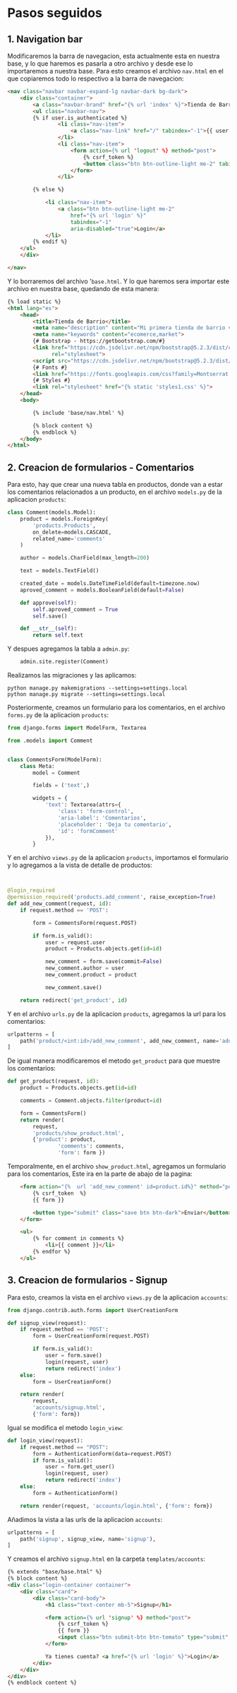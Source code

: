 # Pasos seguidos

## 1. Navigation bar

Modificaremos la barra de navegacion, esta actualmente esta en nuestra base, y lo que haremos es pasarla a otro archivo y desde ese lo importaremos a nuestra base. Para esto creamos el archivo `nav.html` en el que copiaremos todo lo respectivo a la barra de navegacion:

```html
<nav class="navbar navbar-expand-lg navbar-dark bg-dark">
    <div class="container">
        <a class="navbar-brand" href="{% url 'index' %}">Tienda de Barrio</a>
        <ul class="navbar-nav">
        {% if user.is_authenticated %}
                <li class="nav-item">
                    <a class="nav-link" href="/" tabindex="-1">{{ user.username }}</a>
                </li>
                <li class="nav-item">
                    <form action={% url 'logout' %} method="post">
                        {% csrf_token %}
                        <button class="btn btn-outline-light me-2" tabindex="-2" type="submit">Logout</button>
                    </form>
                </li>

        {% else %}

            <li class="nav-item">
                <a class="btn btn-outline-light me-2"
                    href="{% url 'login' %}"
                    tabindex="-1"
                    aria-disabled="true">Login</a>
            </li>
        {% endif %}
    </ul>
    </div>

</nav>
```

Y lo borraremos del archivo '`base.html`. Y lo que haremos sera importar este archivo en nuestra base, quedando de esta manera:

```html
{% load static %}
<html lang="es">
    <head>
        <title>Tienda de Barrio</title>
        <meta name="description" content="Mi primera tienda de barrio virtual">
        <meta name="keywords" content="ecomerce,market">
        {# Bootstrap - https://getbootstrap.com/#}
        <link href="https://cdn.jsdelivr.net/npm/bootstrap@5.2.3/dist/css/bootstrap.min.css"
              rel="stylesheet">
        <script src="https://cdn.jsdelivr.net/npm/bootstrap@5.2.3/dist/js/bootstrap.bundle.min.js"></script>
        {# Fonts #}
        <link href="https://fonts.googleapis.com/css?family=Montserrat:wght@400;700&display=swap" rel="stylesheet">
        {# Styles #}
        <link rel="stylesheet" href="{% static 'styles1.css' %}">
    </head>
    <body>

        {% include 'base/nav.html' %}

        {% block content %}
        {% endblock %}
    </body>
</html>
```

## 2. Creacion de formularios - Comentarios

Para esto, hay que crear una nueva tabla en productos, donde van a estar los comentarios relacionados a un producto, en el archivo `models.py` de la aplicacion `products`:

```python
class Comment(models.Model):
    product = models.ForeignKey(
        'products.Products',
        on_delete=models.CASCADE,
        related_name='comments'
    )

    author = models.CharField(max_length=200)

    text = models.TextField()

    created_date = models.DateTimeField(default=timezone.now)
    aproved_comment = models.BooleanField(default=False)

    def approve(self):
        self.aproved_comment = True
        self.save()

    def __str__(self):
        return self.text
```

Y despues agregamos la tabla a `admin.py`:

```python
    admin.site.register(Comment)
```

Realizamos las migraciones y las aplicamos:

```commandline
python manage.py makemigrations --settings=settings.local
python manage.py migrate --settings=settings.local
```

Posteriormente, creamos un formulario para los comentarios, en el archivo `forms.py` de la aplicacion `products`:

```python
from django.forms import ModelForm, Textarea

from .models import Comment


class CommentsForm(ModelForm):
    class Meta:
        model = Comment

        fields = ('text',)

        widgets = {
            'text': Textarea(attrs={
                'class': 'form-control',
                'aria-label': 'Comentarios',
                'placeholder': 'Deja tu comentario',
                'id': 'formComment'
            }),
        }
```

Y en el archivo `views.py` de la aplicacion `products`, importamos el formulario y lo agregamos a la vista de detalle de productos:

```python


@login_required
@permission_required('products.add_comment', raise_exception=True)
def add_new_comment(request, id):
    if request.method == 'POST':

        form = CommentsForm(request.POST)

        if form.is_valid():
            user = request.user
            product = Products.objects.get(id=id)

            new_comment = form.save(commit=False)
            new_comment.author = user
            new_comment.product = product

            new_comment.save()

    return redirect('get_product', id)
```

Y en el archivo `urls.py` de la aplicacion `products`, agregamos la url para los comentarios:

```python
urlpatterns = [
    path('product/<int:id>/add_new_comment', add_new_comment, name='add_new_comment')
]
```

De igual manera modificaremos el metodo `get_product` para que muestre los comentarios:

```python
def get_product(request, id):
    product = Products.objects.get(id=id)

    comments = Comment.objects.filter(product=id)

    form = CommentsForm()
    return render(
        request,
        'products/show_product.html',
        {'product': product,
                'comments': comments,
                'form': form })
```

Temporalmente, en el archivo `show_product.html`, agregamos un formulario para los comentarios, Este ira en la parte de abajo de la pagina:

```html
    <form action="{%  url 'add_new_comment' id=product.id%}" method="post">
        {% csrf_token  %}
        {{ form }}

        <button type="submit" class="save btn btn-dark">Enviar</button>
    </form>

    <ul>
        {% for comment in comments %}
            <li>{{ comment }}</li>
        {% endfor %}
    </ul>
```

## 3. Creacion de formularios - Signup

Para esto, creamos la vista en el archivo `views.py` de la aplicacion `accounts`:

```python
from django.contrib.auth.forms import UserCreationForm

def signup_view(request):
    if request.method == 'POST':
        form = UserCreationForm(request.POST)

        if form.is_valid():
            user = form.save()
            login(request, user)
            return redirect('index')
    else:
        form = UserCreationForm()

    return render(
        request,
        'accounts/signup.html',
        {'form': form})
```

Igual se modifica el metodo `login_view`:

```python
def login_view(request):
    if request.method == "POST":
        form = AuthenticationForm(data=request.POST)
        if form.is_valid():
            user = form.get_user()
            login(request, user)
            return redirect('index')
    else:
        form = AuthenticationForm()

    return render(request, 'accounts/login.html', {'form': form})
```

Añadimos la vista a las urls de la aplicacion `accounts`:

```python
urlpatterns = [
    path('signup', signup_view, name='signup'),
]
```

Y creamos el archivo `signup.html` en la carpeta `templates/accounts`:

```html
{% extends "base/base.html" %}
{% block content %}
<div class="login-container container">
    <div class="card">
        <div class="card-body">
            <h1 class="text-center mb-5">Signup</h1>

            <form action={% url 'signup' %} method="post">
                {% csrf_token %}
                {{ form }}
                <input class="btn submit-btn btn-tomato" type="submit" value="Sigup">
            </form>

            Ya tienes cuenta? <a href="{% url 'login' %}">Login</a>
        </div>
    </div>
</div>
{% endblock content %}
```